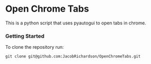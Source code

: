 # Open Chrome Tabs

This is a python script that uses pyautogui to open tabs in chrome.

### Getting Started

To clone the repository run:
```
git clone git@github.com:JacobRichardson/OpenChromeTabs.git
```
